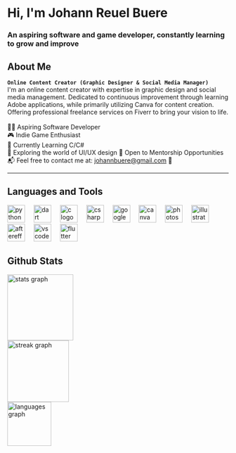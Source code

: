 <h1 align="left">Hi, I'm Johann Reuel Buere</h1>

<h3 align="left">An aspiring software and game developer, constantly learning to grow and improve</h3>

## About Me
**`Online Content Creator (Graphic Designer & Social Media Manager)`**<br>
I'm an online content creator with expertise in graphic design and social media management. Dedicated to continuous improvement through learning Adobe applications, while primarily utilizing Canva for content creation. Offering professional freelance services on Fiverr to bring your vision to life.<br><br>
👨‍💻 Aspiring Software Developer<br>
🎮 Indie Game Enthusiast<br>
🌱 Currently Learning C/C#<br>
🎨 Exploring the world of UI/UX design
👥 Open to Mentorship Opportunities<br>
📬 Feel free to contact me at: johannbuere@gmail.com 📧<be>

---

## Languages and Tools</h1> 
<div align="left">
  <img src="https://cdn.jsdelivr.net/gh/devicons/devicon/icons/python/python-plain-wordmark.svg" height="40" alt="python logo"  />
  <img width="12" />
  <img src="https://cdn.jsdelivr.net/gh/devicons/devicon/icons/dart/dart-plain-wordmark.svg" height="40" alt="dart logo"  />
  <img width="12" />
  <img src="https://cdn.jsdelivr.net/gh/devicons/devicon/icons/c/c-original.svg" height="40" alt="c logo"  />
  <img width="12" />
  <img src="https://cdn.jsdelivr.net/gh/devicons/devicon/icons/csharp/csharp-original.svg" height="40" alt="csharp logo"  />
  <img width="12" />
  <img src="https://cdn.jsdelivr.net/gh/devicons/devicon/icons/google/google-original-wordmark.svg" height="40" alt="google logo"  />
  <img width="12" />
  <img src="https://cdn.jsdelivr.net/gh/devicons/devicon/icons/canva/canva-original.svg" height="40" alt="canva logo"  />
  <img width="12" />
  <img src="https://cdn.jsdelivr.net/gh/devicons/devicon/icons/photoshop/photoshop-line.svg" height="40" alt="photoshop logo"  />
  <img width="12" />
  <img src="https://cdn.jsdelivr.net/gh/devicons/devicon/icons/illustrator/illustrator-line.svg" height="40" alt="illustrator logo"  />
  <img width="12" />
  <img src="https://cdn.jsdelivr.net/gh/devicons/devicon/icons/aftereffects/aftereffects-original.svg" height="40" alt="aftereffects logo"  />
  <img width="12" />
  <img src="https://cdn.jsdelivr.net/gh/devicons/devicon/icons/vscode/vscode-original.svg" height="40" alt="vscode logo"  />
  <img width="12" />
  <img src="https://cdn.jsdelivr.net/gh/devicons/devicon/icons/flutter/flutter-original.svg" height="40" alt="flutter logo"  />
</div>

## Github Stats
<div align="left">
  <img src="https://github-readme-stats.vercel.app/api?username=johannbuere&hide_title=false&hide_rank=false&show_icons=true&include_all_commits=true&count_private=true&disable_animations=false&theme=prussian&locale=en&hide_border=true&order=1" height="150" alt="stats graph"  /><br>
  <img src="https://streak-stats.demolab.com?user=johannbuere&locale=en&mode=weekly&theme=prussian&hide_border=true&border_radius=5&order=3" height="140" alt="streak graph"  /><br>
  <img src="https://github-readme-stats.vercel.app/api/top-langs?username=johannbuere&locale=en&hide_title=false&layout=compact&card_width=320&langs_count=5&theme=prussian&hide_border=true&order=2" height="100" alt="languages graph"  /><br>
</div>




